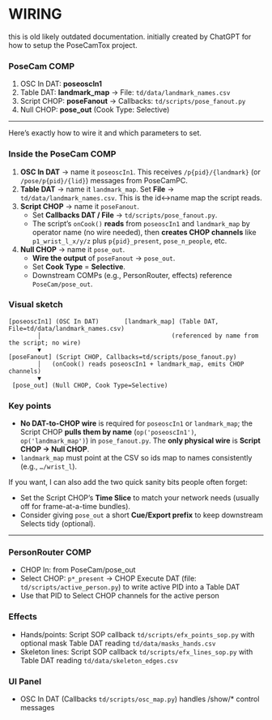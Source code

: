 # WIRING

this is old likely outdated documentation. initially created by ChatGPT for how to setup the PoseCamTox project.

### PoseCam COMP
1) OSC In DAT: **poseoscIn1**
2) Table DAT: **landmark_map** → File: `td/data/landmark_names.csv`
3) Script CHOP: **poseFanout** → Callbacks: `td/scripts/pose_fanout.py`
4) Null CHOP: **pose_out** (Cook Type: Selective)

---

Here’s exactly how to wire it and which parameters to set.

### Inside the PoseCam COMP

1. **OSC In DAT** → name it `poseoscIn1`.
    This receives `/p{pid}/{landmark}` (or `/pose/p{pid}/{lid}`) messages from PoseCamPC. 
2. **Table DAT** → name it `landmark_map`.
    Set **File** → `td/data/landmark_names.csv`. This is the id↔name map the script reads. 
3. **Script CHOP** → name it `poseFanout`.
   - Set **Callbacks DAT / File** → `td/scripts/pose_fanout.py`.
   - The script’s `onCook()` **reads** from `poseoscIn1` and `landmark_map` by operator name (no wire needed), then **creates CHOP channels** like `p1_wrist_l_x/y/z` plus `p{pid}_present`, `pose_n_people`, etc.   
4. **Null CHOP** → name it `pose_out`.
   - **Wire the output** of `poseFanout` → `pose_out`.
   - Set **Cook Type** = **Selective**.
   - Downstream COMPs (e.g., PersonRouter, effects) reference `PoseCam/pose_out`.  

### Visual sketch

```
[poseoscIn1] (OSC In DAT)       [landmark_map] (Table DAT, File=td/data/landmark_names.csv)
        │                                    (referenced by name from the script; no wire)
        ▼
[poseFanout] (Script CHOP, Callbacks=td/scripts/pose_fanout.py)
        │   (onCook() reads poseoscIn1 + landmark_map, emits CHOP channels)
        ▼
 [pose_out] (Null CHOP, Cook Type=Selective)
```

### Key points

- **No DAT-to-CHOP wire** is required for `poseoscIn1` or `landmark_map`; the Script CHOP **pulls them by name** (`op('poseoscIn1')`, `op('landmark_map')`) in `pose_fanout.py`. The **only physical wire** is **Script CHOP → Null CHOP**. 
- `landmark_map` must point at the CSV so ids map to names consistently (e.g., `…/wrist_l`). 

If you want, I can also add the two quick sanity bits people often forget:

- Set the Script CHOP’s **Time Slice** to match your network needs (usually off for frame-at-a-time bundles).
- Consider giving `pose_out` a short **Cue/Export prefix** to keep downstream Selects tidy (optional).

---



### PersonRouter COMP
- CHOP In: from PoseCam/pose_out
- Select CHOP: `p*_present` → CHOP Execute DAT (file: `td/scripts/active_person.py`) to write active PID into a Table DAT
- Use that PID to Select CHOP channels for the active person

### Effects
- Hands/points: Script SOP callback `td/scripts/efx_points_sop.py` with optional mask Table DAT reading `td/data/masks_hands.csv`
- Skeleton lines: Script SOP callback `td/scripts/efx_lines_sop.py` with Table DAT reading `td/data/skeleton_edges.csv`

### UI Panel
- OSC In DAT (Callbacks `td/scripts/osc_map.py`) handles /show/* control messages

